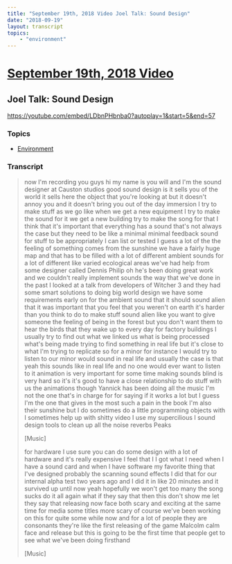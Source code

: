 ```yaml
---
title: "September 19th, 2018 Video Joel Talk: Sound Design"
date: "2018-09-19"
layout: transcript
topics:
    - "environment"
---
```

# [September 19th, 2018 Video](../2018-09-19.md)
## Joel Talk: Sound Design
https://youtube.com/embed/LDbnPHbnba0?autoplay=1&start=5&end=57

### Topics
* [Environment](../topics/environment.md)

### Transcript

> now I'm recording you guys hi my name is you will and I'm the sound designer at Causton studios good sound design is it sells you of the world it sells here the object that you're looking at but it doesn't annoy you and it doesn't bring you out of the day immersion I try to make stuff as we go like when we get a new equipment I try to make the sound for it we get a new building try to make the song for that I think that it's important that everything has a sound that's not always the case but they need to be like a minimal minimal feedback sound for stuff to be appropriately I can list or tested I guess a lot of the the feeling of something comes from the sunshine we have a fairly huge map and that has to be filled with a lot of different ambient sounds for a lot of different like varied ecological areas we've had help from some designer called Dennis Philip oh he's been doing great work and we couldn't really implement sounds the way that we've done in the past I looked at a talk from developers of Witcher 3 and they had some smart solutions to doing big world design we have some requirements early on for the ambient sound that it should sound alien that it was important that you feel that you weren't on earth it's harder than you think to do to make stuff sound alien like you want to give someone the feeling of being in the forest but you don't want them to hear the birds that they wake up to every day for factory buildings I usually try to find out what we linked us what is being processed what's being made trying to find something in real life but it's close to what I'm trying to replicate so for a minor for instance I would try to listen to our minor would sound in real life and usually the case is that yeah this sounds like in real life and no one would ever want to listen to it animation is very important for some time making sounds blind is very hard so it's it's good to have a close relationship to do stuff with us the animations though Yannick has been doing all the music I'm not the one that's in charge for for saying if it works a lot but I guess I'm the one that gives in the most such a pain in the book I'm also their sunshine but I do sometimes do a little programming objects with I sometimes help up with shitty video I use my supercilious I sound design tools to clean up all the noise reverbs Peaks
>
> [Music]
>
> for hardware I use sure you can do some design with a lot of hardware and it's really expensive I feel that I I got what I need when I have a sound card and when I have software my favorite thing that I've designed probably the scanning sound effects I did that for our internal alpha test two years ago and I did it in like 20 minutes and it survived up until now yeah hopefully we won't get too many the song sucks do it all again what if they say that then this don't show me let they say that releasing now face both scary and exciting at the same time for media some titles more scary of course we've been working on this for quite some while now and for a lot of people they are consonants they're like the first releasing of the game Malcolm calm face and release but this is going to be the first time that people get to see what we've been doing firsthand
>
> [Music]
